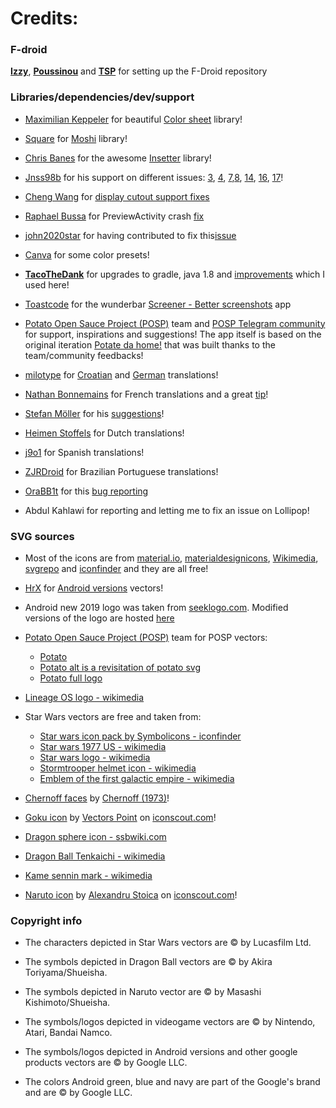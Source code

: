 # Credits:


### F-droid

[**Izzy**](https://github.com/IzzySoft), [**Poussinou**](https://github.com/Poussinou) and [**TSP**](https://github.com/TPS) for setting up the F-Droid repository


### Libraries/dependencies/dev/support

- [Maximilian Keppeler](https://github.com/maxkeppeler) for beautiful [Color sheet](https://github.com/maxkeppeler/sheets/) library!

- [Square](https://github.com/square/) for [Moshi](https://github.com/square/moshi/) library!

- [Chris Banes](https://github.com/chrisbanes) for the awesome [Insetter](https://github.com/chrisbanes/insetter/) library!

- [Jnss98b](https://github.com/Jnss98b) for his support on different issues: [3](https://github.com/enricocid/VectorifyDaHome/issues/3), [4](https://github.com/enricocid/VectorifyDaHome/issues/4), [7](https://github.com/enricocid/VectorifyDaHome/issues/7),[8](https://github.com/enricocid/VectorifyDaHome/issues/8), [14](https://github.com/enricocid/VectorifyDaHome/issues/14), [16](https://github.com/enricocid/VectorifyDaHome/issues/16), [17](https://github.com/enricocid/VectorifyDaHome/issues/17)!

- [Cheng Wang](https://github.com/wangcheng) for [display cutout support fixes](https://github.com/enricocid/VectorifyDaHome/pull/46)

- [Raphael Bussa](https://github.com/raphaelbussa) for PreviewActivity crash [fix](https://github.com/enricocid/VectorifyDaHome/pull/30)

- [john2020star](https://github.com/john2020star) for having contributed to fix this[issue](https://github.com/enricocid/VectorifyDaHome/issues/24)

- [Canva](https://www.canva.com/learn/100-color-combinations) for some color presets!

- [**TacoTheDank**](https://github.com/TacoTheDank) for upgrades to gradle, java 1.8 and [improvements](https://github.com/enricocid/Music-Player-GO/pull/248) which I used here!

- [Toastcode](https://toastco.de/) for the wunderbar [Screener - Better screenshots](https://play.google.com/store/apps/details?id=de.toastcode.screener) app

- [Potato Open Sauce Project (POSP)](https://potatoproject.co/) team and [POSP Telegram community](https://t.me/SaucyPotatoesOfficial) for support, inspirations and suggestions! The app itself is based on the original iteration [Potate da home!](https://github.com/enricocid/PotateDaHome) that was built thanks to the team/community feedbacks!

- [milotype](https://github.com/milotype) for [Croatian](https://github.com/enricocid/VectorifyDaHome/pull/26) and [German](https://github.com/enricocid/VectorifyDaHome/pull/27) translations!

- [Nathan Bonnemains](https://github.com/NathanBnm) for French translations and a great [tip](https://github.com/enricocid/VectorifyDaHome/issues/11)!

- [Stefan Möller](https://github.com/stupo) for his [suggestions](https://github.com/enricocid/VectorifyDaHome/issues/2)!

- [Heimen Stoffels](https://github.com/Vistaus) for Dutch translations!

- [j9o1](https://github.com/j9o1) for Spanish translations!

- [ZJRDroid](https://github.com/ZJRDroid) for Brazilian Portuguese translations!

- [OraBB1t](https://github.com/OraBB1t) for this [bug reporting](https://github.com/enricocid/VectorifyDaHome/issues/32)

- Abdul Kahlawi for reporting and letting me to fix an issue on Lollipop!


### SVG sources

- Most of the icons are from [material.io](https://material.io/resources/icons), [materialdesignicons](https://materialdesignicons.com/), [Wikimedia](https://commons.wikimedia.org/wiki/Main_Page), [svgrepo](https://www.svgrepo.com) and [iconfinder](https://www.iconfinder.com) and they are all free!

- [HrX](https://github.com/HrX03) for [Android versions](https://github.com/enricocid/VectorifyDaHome/tree/master/android-assets/HrX03) vectors!

- Android new 2019 logo was taken from [seeklogo.com](https://seeklogo.com/vector-logo/359569/android-new-2019). Modified versions of the logo are hosted [here](https://github.com/enricocid/VectorifyDaHome/tree/master/android-assets/android-logos)

- [Potato Open Sauce Project (POSP)](https://potatoproject.co/) team for POSP vectors:
  - [Potato](https://github.com/PotatoProject/website/blob/master/src/assets/potato.svg)
  - [Potato alt is a revisitation of potato svg](https://github.com/PotatoProject/website/blob/master/src/assets/potato.svg)
  - [Potato full logo](https://github.com/PotatoProject/website/blob/master/src/assets/potato_full.svg)

- [Lineage OS logo - wikimedia](https://commons.wikimedia.org/wiki/File:Lineage_OS_logo.svg)

- Star Wars vectors are free and taken from:
  - [Star wars icon pack by Symbolicons - iconfinder](https://www.iconfinder.com/iconsets/star-wars)
  - [Star wars 1977 US - wikimedia](https://commons.wikimedia.org/wiki/File:Star_wars_1977_us.svg)
  - [Star wars logo - wikimedia](https://commons.wikimedia.org/wiki/File:Star_Wars_Logo.svg)
  - [Stormtrooper helmet icon - wikimedia](https://commons.wikimedia.org/wiki/File:StormtrooperHelmetIcon.svg)
  - [Emblem of the first galactic empire - wikimedia](https://commons.wikimedia.org/wiki/File:Emblem_of_the_First_Galactic_Empire.svg)

- [Chernoff faces](https://commons.wikimedia.org/wiki/File:Chernoff_faces_for_evaluations_of_US_judges.svg) by [Chernoff (1973)](https://en.wikipedia.org/wiki/Chernoff_face)!

- [Goku icon](https://iconscout.com/icon/goku-1596554) by [Vectors Point](https://iconscout.com/contributors/hana-arif) on [iconscout.com](https://iconscout.com)!

- [Dragon sphere icon - ssbwiki.com](https://www.ssbwiki.com/File:DragonBallSymbol.svg)

- [Dragon Ball Tenkaichi - wikimedia](https://commons.wikimedia.org/wiki/File:Dragon_Ball_Tenkaichi_Budokai.svg)

- [Kame sennin mark - wikimedia](https://commons.wikimedia.org/wiki/File:Kame-sennin_mark.svg)
 
- [Naruto icon](https://iconscout.com/icon/naruto) by [Alexandru Stoica](https://iconscout.com/contributors/alexandru-stoica) on [iconscout.com](https://iconscout.com)!


### Copyright info

- The characters depicted in Star Wars vectors are © by Lucasfilm Ltd.

- The symbols depicted in Dragon Ball vectors are © by Akira Toriyama/Shueisha.

- The symbols depicted in Naruto vector are © by Masashi Kishimoto/Shueisha.

- The symbols/logos depicted in videogame vectors are © by Nintendo, Atari, Bandai Namco.

- The symbols/logos depicted in Android versions and other google products vectors are © by Google LLC.

- The colors Android green, blue and navy are part of the Google's brand and are © by Google LLC.
